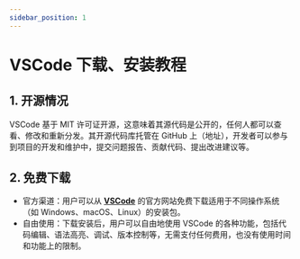 ```yaml
---
sidebar_position: 1
---
```


# VSCode 下载、安装教程

## 1. 开源情况
VSCode 基于 MIT 许可证开源，这意味着其源代码是公开的，任何人都可以查看、修改和重新分发。其开源代码库托管在 GitHub 上（地址），开发者可以参与到项目的开发和维护中，提交问题报告、贡献代码、提出改进建议等。

## 2. 免费下载
- 官方渠道：用户可以从 **[VSCode](https://code.visualstudio.com/)** 的官方网站免费下载适用于不同操作系统（如 Windows、macOS、Linux）的安装包。
- 自由使用：下载安装后，用户可以自由地使用 VSCode 的各种功能，包括代码编辑、语法高亮、调试、版本控制等，无需支付任何费用，也没有使用时间和功能上的限制。
